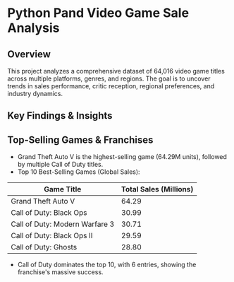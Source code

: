 # Python Pand Video Game Sale Analysis

## Overview
This project analyzes a comprehensive dataset of 64,016 video game titles across multiple platforms, genres, and regions. The goal is to uncover trends in sales performance, critic reception, regional preferences, and industry dynamics.

## Key Findings & Insights

## Top-Selling Games & Franchises
- Grand Theft Auto V is the highest-selling game (64.29M units), followed by multiple Call of Duty titles.
- Top 10 Best-Selling Games (Global Sales):

| Game Title                     | Total Sales (Millions) |
|--------------------------------|------------------------|
| Grand Theft Auto V             | 64.29                  |
| Call of Duty: Black Ops        | 30.99                  |
| Call of Duty: Modern Warfare 3 | 30.71                  |
| Call of Duty: Black Ops II     | 29.59                  |
| Call of Duty: Ghosts           | 28.80                  |

- Call of Duty dominates the top 10, with 6 entries, showing the franchise's massive success.
